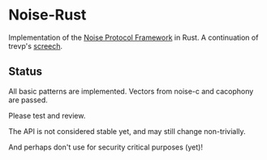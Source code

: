 # Noise-Rust

Implementation of the [Noise Protocol
Framework](http://noiseprotocol.org) in Rust. A continuation of
trevp's [screech](https://github.com/trevp/screech).

## Status

All basic patterns are implemented. Vectors from noise-c and cacophony
are passed.

Please test and review.

The API is not considered stable yet, and may still change
non-trivially.

And perhaps don't use for security critical purposes (yet)!

